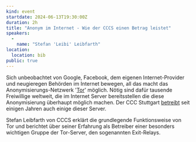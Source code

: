 ```yaml
---
kind: event
startdate: 2024-06-13T19:30:00Z
duration: 2h
title: "Anonym im Internet - Wie der CCCS einen Betrag leistet"
speakers:
  -
    name: "Stefan 'Leibi' Leibfarth"
location:
  location: bib
public: true
---
```

Sich unbeobachtet von Google, Facebook, dem eigenen Internet-Provider und neugieregen Behörden im Internet bewegen, all das macht das Anonymisierungs-Netzwerk '[Tor](https://www.torproject.org/)' möglich.
Nötig sind dafür tausende Freiwillige weltweit, die im Internet Server bereitsstellen die diese Anonymisierung überhaupt möglich machen.
Der CCC Stuttgart [betreibt](/projects/tor-exit/) seit einigen Jahren auch einige dieser Server.

Stefan Leibfarth von CCCS erklärt die grundlegende Funktionsweise von Tor und berichtet über seiner Erfahrung als Betreiber einer besonders wichtigen Gruppe der Tor-Server, den sogenannten Exit-Relays.
